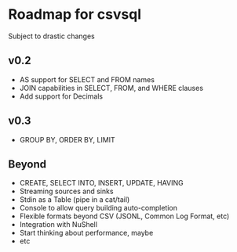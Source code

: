# Roadmap for csvsql
Subject to drastic changes

## v0.2
* AS support for SELECT and FROM names
* JOIN capabilities in SELECT, FROM, and WHERE clauses
* Add support for Decimals

## v0.3
* GROUP BY, ORDER BY, LIMIT

## Beyond
* CREATE, SELECT INTO, INSERT, UPDATE, HAVING
* Streaming sources and sinks
* Stdin as a Table (pipe in a cat/tail)
* Console to allow query building auto-completion
* Flexible formats beyond CSV (JSONL, Common Log Format, etc)
* Integration with NuShell
* Start thinking about performance, maybe
* etc
